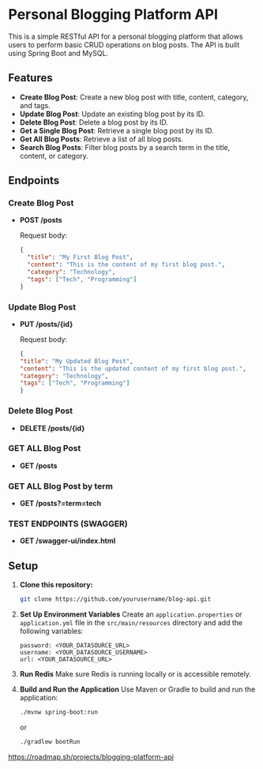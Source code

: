 # Personal Blogging Platform API

This is a simple RESTful API for a personal blogging platform that allows users to perform basic CRUD operations on blog posts. The API is built using Spring Boot and MySQL.

## Features

- **Create Blog Post**: Create a new blog post with title, content, category, and tags.
- **Update Blog Post**: Update an existing blog post by its ID.
- **Delete Blog Post**: Delete a blog post by its ID.
- **Get a Single Blog Post**: Retrieve a single blog post by its ID.
- **Get All Blog Posts**: Retrieve a list of all blog posts.
- **Search Blog Posts**: Filter blog posts by a search term in the title, content, or category.

## Endpoints

### Create Blog Post

- **POST /posts**

  Request body:
  ```json
  {
    "title": "My First Blog Post",
    "content": "This is the content of my first blog post.",
    "category": "Technology",
    "tags": ["Tech", "Programming"]
  }
### Update Blog Post

- **PUT /posts/{id}**

  Request body:
  ```json
  {
  "title": "My Updated Blog Post",
  "content": "This is the updated content of my first blog post.",
  "category": "Technology",
  "tags": ["Tech", "Programming"]
  }
### Delete Blog Post

- **DELETE /posts/{id}**

### GET ALL Blog Post

- **GET /posts**

### GET ALL Blog Post by term

- **GET /posts?=term=tech**

### TEST ENDPOINTS (SWAGGER)

- **GET /swagger-ui/index.html**

## Setup

1. **Clone this repository:**

   ```bash
   git clone https://github.com/yourusername/blog-api.git
   
2. **Set Up Environment Variables**
   Create an `application.properties` or `application.yml` file in the `src/main/resources` directory and add the following variables:
   ```properties
   password: <YOUR_DATASOURCE_URL>
   username: <YOUR_DATASOURCE_USERNAME>
   url: <YOUR_DATASOURCE_URL>
   ```

3. **Run Redis**
   Make sure Redis is running locally or is accessible remotely.

4. **Build and Run the Application**
   Use Maven or Gradle to build and run the application:
   ```bash
   ./mvnw spring-boot:run
   ```
   or
   ```bash
   ./gradlew bootRun
   ```

https://roadmap.sh/projects/blogging-platform-api